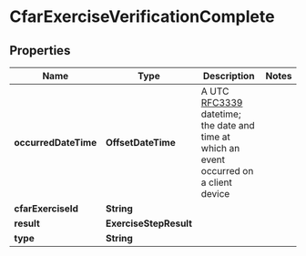 

# CfarExerciseVerificationComplete


## Properties

| Name | Type | Description | Notes |
|------------ | ------------- | ------------- | -------------|
|**occurredDateTime** | **OffsetDateTime** | A UTC [RFC3339](https://xml2rfc.tools.ietf.org/public/rfc/html/rfc3339.html#anchor14) datetime;  the date and time at which an event occurred on a client device |  |
|**cfarExerciseId** | **String** |  |  |
|**result** | **ExerciseStepResult** |  |  |
|**type** | **String** |  |  |



